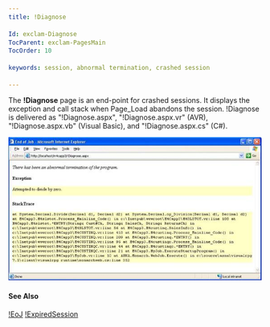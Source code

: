 ```yaml
---
title: !Diagnose

Id: exclam-Diagnose
TocParent: exclam-PagesMain
TocOrder: 10

keywords: session, abnormal termination, crashed session

---
```


The **!Diagnose** page is an end-point for crashed sessions. It displays the exception and call stack when Page_Load abandons the session. !Diagnose is delivered as "!Diagnose.aspx", "!Diagnose.aspx.vr" (AVR), "!Diagnose.aspx.vb" (Visual Basic), and "!Diagnose.aspx.cs" (C#).

![image of the program exceptions](images/diagnose.jpg)

#### See Also
[!EoJ](amf-exclam-Eoj.html)
[!ExpiredSession](amf-exclam-SessionExpired.html)

